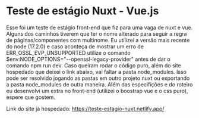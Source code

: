 # Teste de estágio Nuxt - Vue.js

Esse foi um teste de estágio front-end que fiz para uma vaga de nuxt e vue.
Alguns dos caminhos tiverem que ter o nome alterado para seguir a regra de páginas/componentes com multinome.
Eu utilizei a versão mais recente do node (17.2.0) e caso aconteça de mostrar um erro de ERR_OSSL_EVP_UNSUPPORTED utilize o comando $env:NODE_OPTIONS="--openssl-legacy-provider" antes de dar o comando npm run dev.
Caso queiram rodar o código puro, além do site hospedado que deixei o link abaixo, vai faltar a pasta node_modules. Isso pode ser resolvido jogando as pastas em outro projeto nuxt ou exportando a pasta node_modules de outra maneira.
Além das especifições e do roteiro eu desenvolvi um extra no front-end (utilizei o boostrap vue e o css puro), espere que gostem.

Link do site já hospedado: https://teste-estagio-nuxt.netlify.app/
